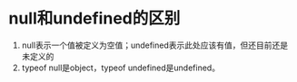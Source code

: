 # null和undefined的区别

1. null表示一个值被定义为空值；undefined表示此处应该有值，但还目前还是未定义的
2. typeof null是object，typeof undefined是undefined。
